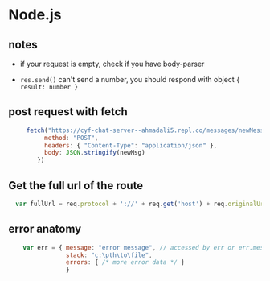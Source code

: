 # Node.js

## notes

* if your request is empty, check if you have body-parser 
- `res.send()` can't send a number, you should respond with object `{ result: number }`

## post request with fetch

  ```javascript
       fetch("https://cyf-chat-server--ahmadali5.repl.co/messages/newMessage", {
            method: "POST",
            headers: { "Content-Type": "application/json" },
            body: JSON.stringify(newMsg)
          })
  ```

## Get the full url of the route

  ```js
    var fullUrl = req.protocol + '://' + req.get('host') + req.originalUrl;
  ```
  
## error anatomy

  ```js
      var err = { message: "error message", // accessed by err or err.message
                  stack: "c:\pth\to\file",
                  errors: { /* more error data */ }
                  }
  ```
